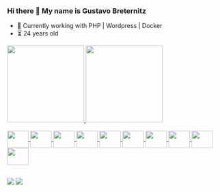 ### Hi there 👋 My name is Gustavo Breternitz

- 🔭 Currently working with PHP | Wordpress | Docker 
- ⏳ 24 years old

<div>
  <a href="https://github.com/GustavoBreternitz">
  <img loading="lazy" height="180em" src="https://github-readme-stats.vercel.app/api/top-langs/?username=GustavoBreternitz&layout=compact&langs_count=7&theme=dracula"/>
  <img loading="lazy" height="180em" src="https://github-readme-stats.vercel.app/api?username=GustavoBreternitz&show_icons=true&theme=radical&include_all_commits=false"/>
</div>
    
<div style="display: inline_block"><br>
  <img height="40" width="50" align="center" src="https://cdn.jsdelivr.net/gh/devicons/devicon/icons/php/php-original.svg" />
  <img height="40" width="50" align="center" src="https://cdn.jsdelivr.net/gh/devicons/devicon/icons/wordpress/wordpress-plain.svg" />
  <img height="40" width="50" align="center" src="https://cdn.jsdelivr.net/gh/devicons/devicon/icons/javascript/javascript-original.svg" />
  <img height="40" width="50" align="center" src="https://cdn.jsdelivr.net/gh/devicons/devicon/icons/git/git-original.svg" />
  <img height="40" width="50" align="center" src="https://cdn.jsdelivr.net/gh/devicons/devicon/icons/laravel/laravel-plain-wordmark.svg" />
  <img height="40" width="50" align="center" src="https://cdn.jsdelivr.net/gh/devicons/devicon/icons/docker/docker-original-wordmark.svg" />
  <img height="40" width="50" align="center" src="https://cdn.jsdelivr.net/gh/devicons/devicon/icons/linux/linux-original.svg" />
  <img height="40" width="50" align="center" src="https://cdn.jsdelivr.net/gh/devicons/devicon/icons/apache/apache-line-wordmark.svg" />
  <img height="40" width="50" align="center" src="https://cdn.jsdelivr.net/gh/devicons/devicon/icons/html5/html5-original-wordmark.svg" />
  <img height="40" width="50" align="center" src="https://cdn.jsdelivr.net/gh/devicons/devicon/icons/css3/css3-original-wordmark.svg" />       
</div>
  
##
  
<div> 
  <a href="https://www.linkedin.com/in/gustavo-breternitz-9b83901ba/" target="_blank"><img src="https://img.shields.io/badge/-LinkedIn-%230077B5?style=for-the-badge&logo=linkedin&logoColor=white"></a> 
  <a href= "mailto:breternitzgustavo@gmail.com" target="_blank"><img src="https://img.shields.io/badge/-Gmail-fc0328?style=for-the-badge&logo=gmail&logoColor=white"></a>
</div>
